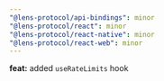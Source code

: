 ```yaml
---
"@lens-protocol/api-bindings": minor
"@lens-protocol/react": minor
"@lens-protocol/react-native": minor
"@lens-protocol/react-web": minor
---
```


**feat:** added `useRateLimits` hook
